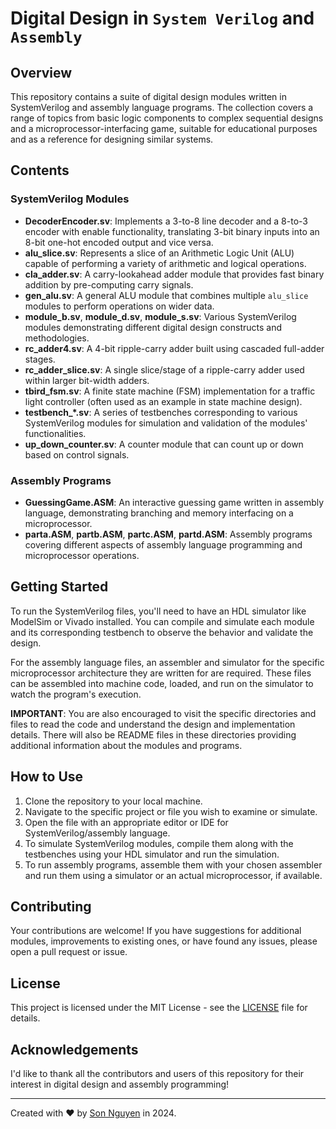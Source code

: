 # Digital Design in `System Verilog` and `Assembly`

## Overview

This repository contains a suite of digital design modules written in SystemVerilog and assembly language programs. The collection covers a range of topics from basic logic components to complex sequential designs and a microprocessor-interfacing game, suitable for educational purposes and as a reference for designing similar systems.

## Contents

### SystemVerilog Modules

- **DecoderEncoder.sv**: Implements a 3-to-8 line decoder and a 8-to-3 encoder with enable functionality, translating 3-bit binary inputs into an 8-bit one-hot encoded output and vice versa.
- **alu_slice.sv**: Represents a slice of an Arithmetic Logic Unit (ALU) capable of performing a variety of arithmetic and logical operations.
- **cla_adder.sv**: A carry-lookahead adder module that provides fast binary addition by pre-computing carry signals.
- **gen_alu.sv**: A general ALU module that combines multiple `alu_slice` modules to perform operations on wider data.
- **module_b.sv**, **module_d.sv**, **module_s.sv**: Various SystemVerilog modules demonstrating different digital design constructs and methodologies.
- **rc_adder4.sv**: A 4-bit ripple-carry adder built using cascaded full-adder stages.
- **rc_adder_slice.sv**: A single slice/stage of a ripple-carry adder used within larger bit-width adders.
- **tbird_fsm.sv**: A finite state machine (FSM) implementation for a traffic light controller (often used as an example in state machine design).
- **testbench_*.sv**: A series of testbenches corresponding to various SystemVerilog modules for simulation and validation of the modules' functionalities.
- **up_down_counter.sv**: A counter module that can count up or down based on control signals.

### Assembly Programs

- **GuessingGame.ASM**: An interactive guessing game written in assembly language, demonstrating branching and memory interfacing on a microprocessor.
- **parta.ASM**, **partb.ASM**, **partc.ASM**, **partd.ASM**: Assembly programs covering different aspects of assembly language programming and microprocessor operations.

## Getting Started

To run the SystemVerilog files, you'll need to have an HDL simulator like ModelSim or Vivado installed. You can compile and simulate each module and its corresponding testbench to observe the behavior and validate the design.

For the assembly language files, an assembler and simulator for the specific microprocessor architecture they are written for are required. These files can be assembled into machine code, loaded, and run on the simulator to watch the program's execution.

**IMPORTANT**: You are also encouraged to visit the specific directories and files to read the code and understand the design and implementation details. There will also be README files in these directories providing additional information about the modules and programs.

## How to Use

1. Clone the repository to your local machine.
2. Navigate to the specific project or file you wish to examine or simulate.
3. Open the file with an appropriate editor or IDE for SystemVerilog/assembly language.
4. To simulate SystemVerilog modules, compile them along with the testbenches using your HDL simulator and run the simulation.
5. To run assembly programs, assemble them with your chosen assembler and run them using a simulator or an actual microprocessor, if available.

## Contributing

Your contributions are welcome! If you have suggestions for additional modules, improvements to existing ones, or have found any issues, please open a pull request or issue.

## License

This project is licensed under the MIT License - see the [LICENSE](LICENSE) file for details.

## Acknowledgements

I'd like to thank all the contributors and users of this repository for their interest in digital design and assembly programming!

---

Created with ❤️ by [Son Nguyen](https://github.com/hoangsonww) in 2024.
